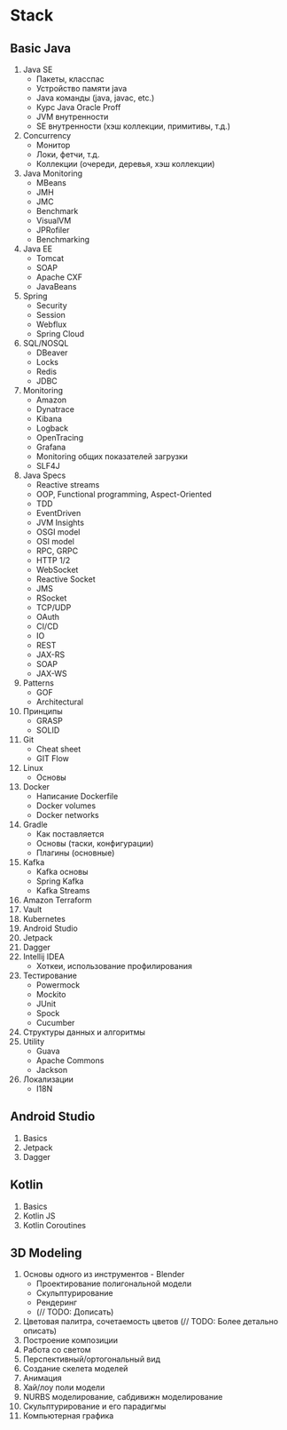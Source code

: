 Stack
===============
Basic Java
---------------
1. Java SE
   - Пакеты, класспас
   - Устройство памяти java
   - Java команды (java, javac, etc.)
   - Курс Java Oracle Proff
   - JVM внутренности
   - SE внутренности (хэш коллекции, примитивы, т.д.)
2. Concurrency
    - Монитор
    - Локи, фетчи, т.д.
    - Коллекции (очереди, деревья, хэш коллекции)
3. Java Monitoring
    - MBeans
    - JMH
    - JMC
    - Benchmark
    - VisualVM
    - JPRofiler
    - Benchmarking
4. Java EE
    - Tomcat
    - SOAP
    - Apache CXF
    - JavaBeans
5. Spring
    - Security
    - Session
    - Webflux
    - Spring Cloud
6. SQL/NOSQL
    - DBeaver
    - Locks
    - Redis
    - JDBC
7. Monitoring
    - Amazon
    - Dynatrace
    - Kibana
    - Logback
    - OpenTracing
    - Grafana
    - Monitoring общих показателей загрузки
    - SLF4J
8. Java Specs
    - Reactive streams
    - OOP, Functional programming, Aspect-Oriented
    - TDD
    - EventDriven
    - JVM Insights
    - OSGI model
    - OSI model
    - RPC, GRPC
    - HTTP 1/2
    - WebSocket
    - Reactive Socket
    - JMS
    - RSocket
    - TCP/UDP
    - OAuth
    - CI/CD
    - IO
    - REST
    - JAX-RS
    - SOAP
    - JAX-WS
9. Patterns
    - GOF
    - Architectural
10. Принципы
    - GRASP
    - SOLID
11. Git
    - Cheat sheet
    - GIT Flow
12. Linux
    - Основы
13. Docker
    - Написание Dockerfile
    - Docker volumes
    - Docker networks
14. Gradle
    - Как поставляется
    - Основы (таски, конфигурации)
    - Плагины (основные)
15. Kafka
    - Kafka основы
    - Spring Kafka
    - Kafka Streams
16. Amazon Terraform
17. Vault
18. Kubernetes
19. Android Studio
20. Jetpack
21. Dagger
22. Intellij IDEA
    - Хоткеи, использование профилирования
23. Тестирование
    - Powermock
    - Mockito
    - JUnit
    - Spock
    - Cucumber
24. Структуры данных и алгоритмы
25. Utility
    - Guava
    - Apache Commons
    - Jackson
26. Локализации
    - I18N

Android Studio
---------------
1. Basics
2. Jetpack
3. Dagger

Kotlin
---------------
1. Basics
2. Kotlin JS
3. Kotlin Coroutines

3D Modeling
---------------
1. Основы одного из инструментов - Blender
    - Проектирование полигональной модели
    - Скульптурирование
    - Рендеринг
    - (// TODO: Дописать)
2. Цветовая палитра, сочетаемость цветов (// TODO: Более детально описать)
3. Построение композиции
4. Работа со светом
5. Перспективный/ортогональный вид
6. Создание скелета моделей
7. Анимация
8. Хай/лоу поли модели
9. NURBS моделирование, сабдивижн моделирование
10. Скульптурирование и его парадигмы
11. Компьютерная графика